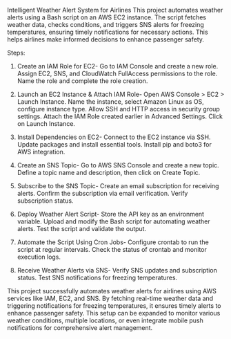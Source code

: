 Intelligent Weather Alert System for Airlines
This project automates weather alerts using a Bash script on an AWS EC2 instance. The script fetches weather data, checks conditions, and triggers SNS alerts for freezing temperatures, ensuring timely notifications for necessary actions. This helps airlines make informed decisions to enhance passenger safety.

Steps:

1. Create an IAM Role for EC2-
Go to IAM Console and create a new role.
Assign EC2, SNS, and CloudWatch FullAccess permissions to the role.
Name the role and complete the role creation.

2. Launch an EC2 Instance & Attach IAM Role-
Open AWS Console > EC2 > Launch Instance.
Name the instance, select Amazon Linux as OS, configure instance type.
Allow SSH and HTTP access in security group settings.
Attach the IAM Role created earlier in Advanced Settings.
Click on Launch Instance.

3. Install Dependencies on EC2-
Connect to the EC2 instance via SSH.
Update packages and install essential tools.
Install pip and boto3 for AWS integration.

4. Create an SNS Topic-
Go to AWS SNS Console and create a new topic.
Define a topic name and description, then click on Create Topic.

5. Subscribe to the SNS Topic-
Create an email subscription for receiving alerts.
Confirm the subscription via email verification.
Verify subscription status.

6. Deploy Weather Alert Script-
Store the API key as an environment variable.
Upload and modify the Bash script for automating weather alerts.
Test the script and validate the output.

7. Automate the Script Using Cron Jobs-
Configure crontab to run the script at regular intervals.
Check the status of crontab and monitor execution logs.

8. Receive Weather Alerts via SNS-
Verify SNS updates and subscription status.
Test SNS notifications for freezing temperatures.

This project successfully automates weather alerts for airlines using AWS services like IAM, EC2, and SNS. By fetching real-time weather data and triggering notifications for freezing temperatures, it ensures timely alerts to enhance passenger safety. This setup can be expanded to monitor various weather conditions, multiple locations, or even integrate mobile push notifications for comprehensive alert management.
